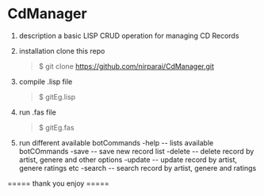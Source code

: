 # CdManager
  1) description
      a basic LISP CRUD operation for  managing CD Records 
   
  2) installation
      clone this repo
      >$ git clone https://github.com/nirparai/CdManager.git
  3) compile .lisp file
      >$ gitEg.lisp
  4) run .fas file    
      >$ gitEg.fas
  5) run different available botCommands
     	-help -- lists available botCOmmands
      -save -- save new record list
      -delete -- delete record by artist, genere and other options
      -update -- update record by artist, genere ratings etc
      -search -- search record by artist, genere and ratings
    
    
  ===== thank you enjoy =====  
